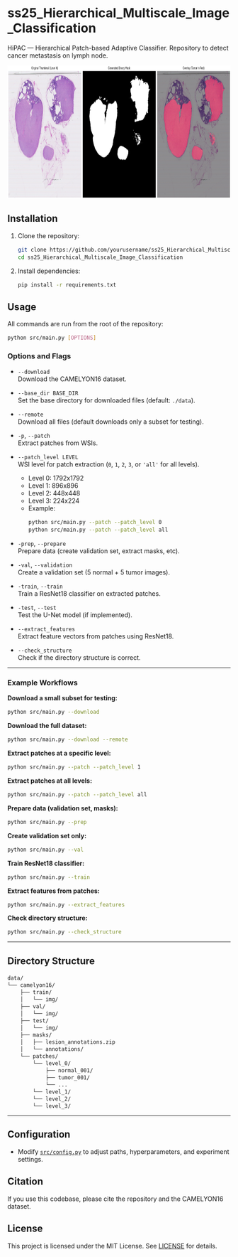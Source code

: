 # ss25_Hierarchical_Multiscale_Image_Classification
HiPAC — Hierarchical Patch-based Adaptive Classifier.
Repository to detect cancer metastasis on lymph node. 
<p align="center">
  <img src="./images/visual_level6_overlay.png" alt="Tumor 002 Overlay" width="950" height="300"/>
</p>

## Installation

1. Clone the repository:
    ```sh
    git clone https://github.com/yourusername/ss25_Hierarchical_Multiscale_Image_Classification.git
    cd ss25_Hierarchical_Multiscale_Image_Classification
    ```

2. Install dependencies:
    ```sh
    pip install -r requirements.txt
    ```

## Usage

All commands are run from the root of the repository:

```sh
python src/main.py [OPTIONS]
```

### Options and Flags

- `--download`  
  Download the CAMELYON16 dataset.

- `--base_dir BASE_DIR`  
  Set the base directory for downloaded files (default: `./data`).

- `--remote`  
  Download all files (default downloads only a subset for testing).

- `-p`, `--patch`  
  Extract patches from WSIs.

- `--patch_level LEVEL`  
  WSI level for patch extraction (`0`, `1`, `2`, `3`, or `'all'` for all levels).  
  - Level 0: 1792x1792  
  - Level 1: 896x896  
  - Level 2: 448x448  
  - Level 3: 224x224  
  - Example:  
    ```sh
    python src/main.py --patch --patch_level 0
    python src/main.py --patch --patch_level all
    ```

- `-prep`, `--prepare`  
  Prepare data (create validation set, extract masks, etc).

- `-val`, `--validation`  
  Create a validation set (5 normal + 5 tumor images).

- `-train`, `--train`  
  Train a ResNet18 classifier on extracted patches.

- `-test`, `--test`  
  Test the U-Net model (if implemented).

- `--extract_features`  
  Extract feature vectors from patches using ResNet18.

- `--check_structure`  
  Check if the directory structure is correct.

---

### Example Workflows

**Download a small subset for testing:**
```sh
python src/main.py --download
```

**Download the full dataset:**
```sh
python src/main.py --download --remote
```

**Extract patches at a specific level:**
```sh
python src/main.py --patch --patch_level 1
```

**Extract patches at all levels:**
```sh
python src/main.py --patch --patch_level all
```

**Prepare data (validation set, masks):**
```sh
python src/main.py --prep
```

**Create validation set only:**
```sh
python src/main.py --val
```

**Train ResNet18 classifier:**
```sh
python src/main.py --train
```

**Extract features from patches:**
```sh
python src/main.py --extract_features
```

**Check directory structure:**
```sh
python src/main.py --check_structure
```

---

## Directory Structure

```
data/
└── camelyon16/
    ├── train/
    │   └── img/
    ├── val/
    │   └── img/
    ├── test/
    │   └── img/
    ├── masks/
    │   ├── lesion_annotations.zip
    │   └── annotations/
    └── patches/
        └── level_0/
            ├── normal_001/
            ├── tumor_001/
            └── ...
        └── level_1/
        └── level_2/
        └── level_3/
```

---

## Configuration

- Modify [`src/config.py`](src/config.py) to adjust paths, hyperparameters, and experiment settings.

## Citation

If you use this codebase, please cite the repository and the CAMELYON16 dataset.

## License

This project is licensed under the MIT License. See [LICENSE](LICENSE) for details.
